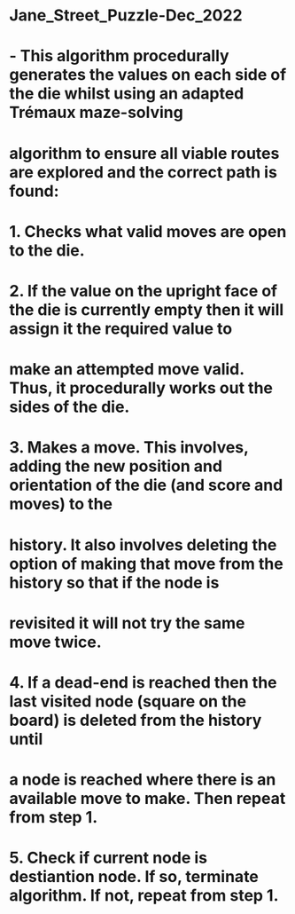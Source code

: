 # Jane_Street_Puzzle-Dec_2022

#    - This algorithm procedurally generates the values on each side of the die whilst using an adapted Trémaux maze-solving
#      algorithm to ensure all viable routes are explored and the correct path is found:

#       1. Checks what valid moves are open to the die.
#       2. If the value on the upright face of the die is currently empty then it will assign it the required value to
#          make an attempted move valid. Thus, it procedurally works out the sides of the die.
#       3. Makes a move. This involves, adding the new position and orientation of the die (and score and moves) to the
#          history. It also involves deleting the option of making that move from the history so that if the node is
#          revisited it will not try the same move twice.
#       4. If a dead-end is reached then the last visited node (square on the board) is deleted from the history until
#          a node is reached where there is an available move to make. Then repeat from step 1. 
#       5. Check if current node is destiantion node. If so, terminate algorithm. If not, repeat from step 1. 
